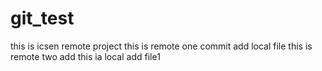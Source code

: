 # git_test
this is icsen remote project
this is remote one commit
add local file
this is remote two add
this ia local add file1

